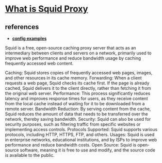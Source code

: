 # **[What is Squid Proxy](https://wiki.squid-cache.org/)**

## references

- **[config examples](https://wiki.squid-cache.org/ConfigExamples/)**

Squid is a free, open-source caching proxy server that acts as an intermediary between clients and servers on a network, primarily used to improve web performance and reduce bandwidth usage by caching frequently accessed web content.

Caching:
Squid stores copies of frequently accessed web pages, images, and other resources in its cache memory.
Forwarding:
When a client requests a web page, Squid checks its cache first. If the page is already cached, Squid delivers it to the client directly, rather than fetching it from the original web server.
Performance:
This process significantly reduces latency and improves response times for users, as they receive content from the local cache instead of waiting for it to be downloaded from a remote server.
Bandwidth Reduction:
By serving content from the cache, Squid reduces the amount of data that needs to be transferred over the network, thereby saving bandwidth.
Security:
Squid can also be used for security purposes, such as filtering traffic from specific websites or implementing access controls.
Protocols Supported:
Squid supports various protocols, including HTTP, HTTPS, FTP, and others.
Usages:
Squid is used in enterprise networks, educational institutions, and by ISPs to improve web performance and reduce bandwidth costs.
Open Source:
Squid is open-source software, meaning it is free to use and modify, and the source code is available to the public.
